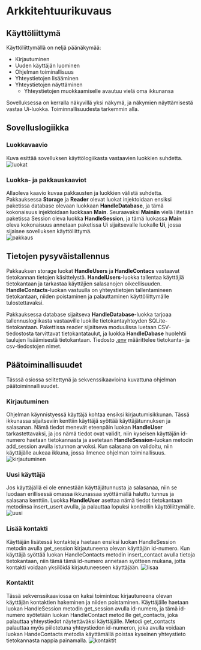# Arkkitehtuurikuvaus
## Käyttöliittymä
Käyttöliittymällä on neljä päänäkymää:
- Kirjautuminen
- Uuden käyttäjän luominen
- Ohjelman toiminallisuus
- Yhteystietojen lisääminen
- Yhteystietojen näyttäminen
  - Yhteystietojen muokkaamiselle avautuu vielä oma ikkunansa

Sovelluksessa on kerralla näkyvillä yksi näkymä, ja näkymien näyttämisestä vastaa Ui-luokka. Toiminnallisuudesta tarkemmin alla.

## Sovelluslogiikka

### Luokkavaavio
Kuva esittää sovelluksen käyttölogiikasta vastaavien luokkien suhdetta. <br>
![luokat](https://github.com/vaisajuh/ot-harjoitustyo/blob/master/dokumentaatio/kuvat/luokat1.png)

### Luokka- ja pakkauskaaviot
Allaoleva kaavio kuvaa pakkausten ja luokkien välistä suhdetta. Pakkauksessa <strong>Storage</strong> ja <strong>Reader</strong> olevat luokat injektoidaan ensiksi paketissa database olevaan luokkaan <strong>HandleDatabase</strong>, ja tämä kokonaisuus injektoidaan luokkaan <strong>Main</strong>. Seuraavaksi <strong>Mainiin</strong> vielä liitetään paketissa Session oleva luokka <strong>HandleSession</strong>, ja tämä luokassa <strong>Main</strong> oleva kokonaisuus annetaan paketissa Ui sijaitsevalle luokalle <strong>Ui</strong>, jossa sijaisee sovelluksen käyttöliittymä.<br>
![pakkaus](https://github.com/vaisajuh/ot-harjoitustyo/blob/master/dokumentaatio/kuvat/uusip.png)

## Tietojen pysyväistallennus
Pakkauksen storage luokat <strong>HandleUsers</strong> ja <strong>HandleContacs</strong> vastaavat tietokannan tietojen käsittelystä. <strong>HandelUsers</strong>-luokka tallentaa käyttäjiä tietokantaan ja tarkastaa käyttäjien salasanojen oikeellisuuden. <strong>HandleContacts</strong>-luokan vastuulla on yhteystietojen tallentamineen tietokantaan, niiden poistaminen ja palauttaminen käyttöliittymälle tulostettavaksi.

Pakkauksessa database sijaitseva <strong>HandleDatabase</strong>-luokka tarjoaa tallennuslogiikasta vastaaville luokille tietokantayhteyden SQLite-tietokantaan. Pakettissa reader sijaitseva moduulissa luetaan CSV-tiedostosta tarvittavat tietokantataulut, ja luokka <strong>HandleDabase</strong> huolehtii taulujen lisäämisestä tietokantaan. Tiedosto [.env](https://github.com/vaisajuh/ot-harjoitustyo/blob/master/.env) määrittelee tietokanta- ja csv-tiedostojen nimet. 

## Päätoiminallisuudet
Tässsä osiossa selitettynä ja sekvenssikaavioina kuvattuna ohjelman päätoiminnallisuudet.

### Kirjautuminen
Ohjelman käynnistyessä käyttäjä kohtaa ensiksi kirjautumisikkunan. Tässä ikkunassa sijaitseviin kenttiin käyttäjä syöttää käyttäjätunnuksen ja salasanan. Nämä tiedot menevät eteenpäin luokan <strong>HandleUser</strong> tarkastettavaksi, ja jos nämä tiedot ovat validit, niin kyseisen käyttäjän id-numero haetaan tietokannasta ja asetetaan <strong>HandleSession</strong>-luokan metodin add_session avulla istunnon arvoksi. Kun salasana on validoitu, niin käyttäjälle aukeaa ikkuna, jossa ilmenee ohjelman toiminallisuus.
![kirjautuminen](https://github.com/vaisajuh/ot-harjoitustyo/blob/master/dokumentaatio/kuvat/kirjautuminen.png)

### Uusi käyttäjä
Jos käyttäjällä ei ole ennestään käyttäjätunnusta ja salasanaa, niin se luodaan erillisessä omassa ikkunassaa syöttämällä haluttu tunnus ja salasana kenttiin. Luokka <strong>HandleUser</strong> asettaa nämä tiedot tietokantaan metodinsa insert_usert avulla, ja palauttaa lopuksi kontrollin käyttöliittymälle.<br>
![uusi](https://github.com/vaisajuh/ot-harjoitustyo/blob/master/dokumentaatio/kuvat/uusi_kayttaja.png)

### Lisää kontakti
Käyttäjän lisätessä kontakteja haetaan ensiksi luokan HandleSession metodin avulla get_session kirjautuneena olevan käyttäjän id-numero. Kun käyttäjä syöttää luokan HandleContacts metodin insert_contact avulla tietoja tietokantaan, niin tämä tämä id-numero annetaan syötteen mukana, jotta kontakti voidaan yksilöidä kirjautuneeseen käyttäjään. 
![lisaa](https://github.com/vaisajuh/ot-harjoitustyo/blob/master/dokumentaatio/kuvat/lisaa_yhteystieto.png)

### Kontaktit
Tässä sekvenssikaaviossa on kaksi toimintoa: kirjautuneena olevan käyttäjän kontaktien hakeminen ja niiden poistaminen. Käyttäjälle haetaan luokan HandleSession metodin get_session avulla id-numero, ja tämä id-numero syötetään luokan HandleContact metodille get_contacts, joka palauttaa yhteystiedot näytettäväksi käyttäjälle. Metodi get_contacts palauttaa myös piilotetuna yhteystiedon id-numeron, joka avulla voidaan luokan HandeContacts metodia käyttämällä poistaa kyseinen yhteystieto tietokannasta nappia painamalla. 
![kontaktit](https://github.com/vaisajuh/ot-harjoitustyo/blob/master/dokumentaatio/kuvat/kontaktit.png)
